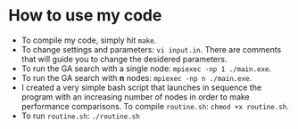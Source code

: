 # How to use my code

- To compile my code, simply hit `make`.
- To change settings and parameters: `vi input.in`. There are comments that will guide you to change the desidered parameters.
- To run the GA search with a single node: `mpiexec -np 1 ./main.exe`.
- To run the GA search with **n** nodes: `mpiexec -np n ./main.exe`.
- I created a very simple bash script that launches in sequence the program with an increasing number of nodes in order to make performance comparisons.
  To compile `routine.sh`: `chmod +x routine.sh`.
- To run `routine.sh`: `./routine.sh`
